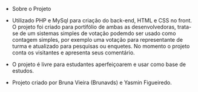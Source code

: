 - Sobre o Projeto 

- Utilizado PHP e MySql para criação do back-end, HTML e CSS no front. O projeto foi criado para portifólio de ambas as desenvolvedoras, 
trata-se de um sistemas simples de votação podemdo ser usado como contagem simples, por exemplo uma votação para representante de turma e atualizado para pesquisas ou enquetes. No momento o projeto conta os visitantes e apresenta seus comentário.

- O projeto é livre para estudantes aperfeiçoarem e usar como base de estudos.

- Projeto criado por Bruna Vieira (Brunavds) e Yasmin Figueiredo. 
